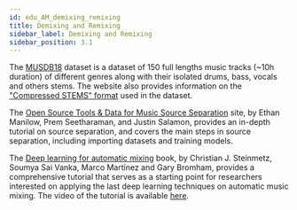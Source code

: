 ```yaml
---
id: edu_AM_demixing_remixing
title: Demixing and Remixing
sidebar_label: Demixing and Remixing
sidebar_position: 3.1
---
```


The [MUSDB18](https://sigsep.github.io/datasets/musdb.html) dataset is a dataset of 150 full lengths music tracks 
(~10h duration) of different genres along with their isolated drums, bass, vocals and others stems. 
The website also provides information on the 
["Compressed STEMS" format](https://sigsep.github.io/datasets/musdb.html#musdb18-compressed-stems) used in the dataset.

The [Open Source Tools & Data for Music Source Separation](https://source-separation.github.io/tutorial/landing.html) site, 
by Ethan Manilow, Prem Seetharaman, and Justin Salamon, provides an in-depth tutorial on source separation, and covers 
the main steps in source separation, including importing datasets and training models.

The [Deep learning for automatic mixing](https://dl4am.github.io/tutorial/landing-page.html) book, by
Christian J. Steinmetz, Soumya Sai Vanka, Marco Martínez and Gary Bromham, provides a comprehensive tutorial that serves 
as a starting point for researchers interested on applying the last deep learning techniques on automatic music mixing.
The video of the tutorial is available [here](https://www.youtube.com/watch?v=HHUqXwsmua8).

